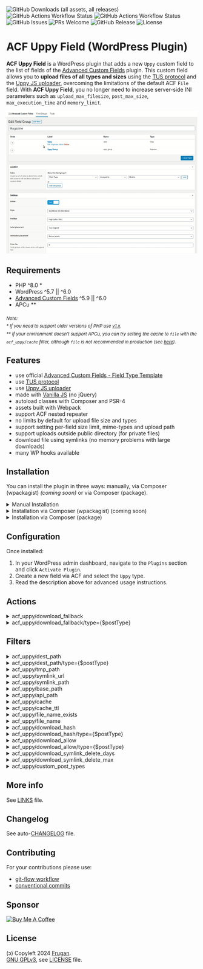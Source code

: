 ![GitHub Downloads (all assets, all releases)](https://img.shields.io/github/downloads/frugan-dev/acf-uppy/total)
![GitHub Actions Workflow Status](https://github.com/frugan-dev/acf-uppy/actions/workflows/ci.yml/badge.svg)
![GitHub Actions Workflow Status](https://github.com/frugan-dev/acf-uppy/actions/workflows/cd.yml/badge.svg)
![GitHub Issues](https://img.shields.io/github/issues/frugan-dev/acf-uppy)
![PRs Welcome](https://img.shields.io/badge/PRs-welcome-brightgreen)
![GitHub Release](https://img.shields.io/github/v/release/frugan-dev/acf-uppy)
![License](https://img.shields.io/github/license/frugan-dev/acf-uppy)
<!--
![PHP Version](https://img.shields.io/packagist/php-v/frugan-dev/acf-uppy)
![Coverage Status](https://img.shields.io/codecov/c/github/frugan-dev/acf-uppy)
![Code Climate](https://img.shields.io/codeclimate/maintainability/frugan-dev/acf-uppy)
-->

# ACF Uppy Field (WordPress Plugin)

__ACF Uppy Field__ is a WordPress plugin that adds a new `Uppy` custom field to the list of fields of the [Advanced Custom Fields](https://www.advancedcustomfields.com) plugin. This custom field allows you to __upload files of all types and sizes__ using the [TUS protocol](https://tus.io) and the [Uppy JS uploader](https://uppy.io), overcoming the limitations of the default ACF `File` field. With __ACF Uppy Field__, you no longer need to increase server-side INI parameters such as `upload_max_filesize`, `post_max_size`, `max_execution_time` and `memory_limit`.

![](docs/img/demo.gif)

## Requirements

- PHP ^8.0 *
- WordPress ^5.7 || ^6.0
- [Advanced Custom Fields](https://www.advancedcustomfields.com) ^5.9 || ^6.0
- APCu **

<sub><i>
_Note:_  
_* If you need to support older versions of PHP use [v1.x](../../tree/support/v1.x)._  
_** If your environment doesn't support APCu, you can try setting the cache to `file` with the `acf_uppy/cache` filter, although `file` is not recommended in production (see [here](https://github.com/ankitpokhrel/tus-php/issues/408#issuecomment-1250229371))._
</i></sub>

## Features

- use official [Advanced Custom Fields - Field Type Template](https://github.com/AdvancedCustomFields/acf-field-type-template)
- use [TUS protocol](https://tus.io)
- use [Uppy JS uploader](https://uppy.io)
- made with [Vanilla JS](http://vanilla-js.com) (no jQuery)
- autoload classes with Composer and PSR-4
- assets built with Webpack
- support ACF nested repeater
- no limits by default for upload file size and types
- support setting per-field size limit, mime-types and upload path
- support uploads outside public directory (for private files)
- download file using symlinks (no memory problems with large downloads)
- many WP hooks available

## Installation

You can install the plugin in three ways: manually, via Composer (wpackagist) _(coming soon)_ or via Composer (package).

<details>
<summary>Manual Installation</summary>

1. Go to the [Releases](../../releases) section of this repository.
2. Download the latest release zip file.
3. Log in to your WordPress admin dashboard.
4. Navigate to `Plugins` > `Add New`.
5. Click `Upload Plugin`.
6. Choose the downloaded zip file and click `Install Now`.

</details>

<details>
<summary>Installation via Composer (wpackagist) (coming soon)</summary>

If you use Composer to manage WordPress plugins, you can install it from [WordPress Packagist](https://wpackagist.org):

1. Open your terminal.
2. Navigate to the root directory of your WordPress installation.
3. Ensure your `composer.json` file has the following configuration: *

```json
{
    "require": {
        "composer/installers": "^1.0 || ^2.0",
        "wpackagist-plugin/acf-uppy": "^2.0"
    },
    "extra": {
        "installer-paths": {
            "wp-content/plugins/{$name}/": [
               "type:wordpress-plugin"
            ]
        }
    }
}
```
4. Run the following command:

```sh
composer update
```

<sub><i>
_Note:_  
_* `composer/installers` might already be required by another dependency._
</i></sub>
</details>

<details>
<summary>Installation via Composer (package)</summary>

If you use Composer to manage WordPress plugins, you can install it from this repository directly:

1. Open your terminal.
2. Navigate to the root directory of your WordPress installation.
3. Ensure your `composer.json` file has the following configuration: *

```json
{
    "require": {
        "composer/installers": "^1.0 || ^2.0",
        "frugan-dev/acf-uppy": "^2.0"
    },
    "repositories": [
        {
            "type": "package",
            "package": {
                "name": "frugan-dev/acf-uppy",
                "version": "2.0.0",
                "type": "wordpress-plugin",
                "dist": {
                    "url": "https://github.com/frugan-dev/acf-uppy/releases/download/v2.0.0/acf-uppy.zip",
                    "type": "zip"
                }
            }
        }
    ],
    "extra": {
        "installer-paths": {
            "wp-content/plugins/{$name}/": [
               "type:wordpress-plugin"
            ]
        }
    }
}
```
4. Run the following command:

```sh
composer update
```

<sub><i>
_Note:_  
_* `composer/installers` might already be required by another dependency._
</i></sub>
</details>

## Configuration

Once installed:

1. In your WordPress admin dashboard, navigate to the `Plugins` section and click `Activate Plugin`.
2. Create a new field via ACF and select the `Uppy` type.
3. Read the description above for advanced usage instructions.

## Actions

<details>
<summary>acf_uppy/download_fallback</summary>

```php
do_action( 'acf_uppy/download_fallback', $postId );
```
- `$postId` _(int)_: The ID of the post containing _ACF Uppy Field_.

</details>

<details>
<summary>acf_uppy/download_fallback/type={$postType}</summary>

```php
do_action( 'acf_uppy/download_fallback/type={$postType}', $postId );
```
- `$postId` _(int)_: The ID of the post containing _ACF Uppy Field_.
- `$postType` _(string)_: The type of the post containing _ACF Uppy Field_.

</details>

## Filters

<details>
<summary>acf_uppy/dest_path</summary>

```php
apply_filters( 'acf_uppy/dest_path', $destPath );
```
- `$destPath` _(string)_: The file destination absolute base path.  
Default: `{ABSPATH}wp-content/uploads/acf-uppy`.

</details>

<details>
<summary>acf_uppy/dest_path/type={$postType}</summary>

```php
apply_filters( 'acf_uppy/dest_path/type={$postType}', $destPath, $postId, $field );
```
- `$destPath` _(string)_: The file destination absolute base path.  
Default: `{ABSPATH}wp-content/uploads/acf-uppy`.
- `$postType` _(string)_: The type of the post containing _ACF Uppy Field_.
- `$postId` _(int)_: The ID of the post containing _ACF Uppy Field_.
- `$field` _(array)_: The field array holding all the field options.

</details>

<details>
<summary>acf_uppy/tmp_path</summary>

```php
apply_filters( 'acf_uppy/tmp_path', $tmpPath );
```
- `$tmpPath` _(string)_: The file temporary absolute path.  
Default: `{sys_get_temp_dir()}/acf-uppy/{get_current_user_id()}`.

</details>

<details>
<summary>acf_uppy/symlink_url</summary>

```php
apply_filters( 'acf_uppy/symlink_url', $symlinkUrl );
```
- `$symlinkUrl` _(string)_: The symlinks absolute base url.  
Default: `{site_url()}/wp-content/plugins/acf-uppy/symlink`.

</details>

<details>
<summary>acf_uppy/symlink_path</summary>

```php
apply_filters( 'acf_uppy/symlink_path', $symlinkPath );
```
- `$symlinkPath` _(string)_: The symlinks absolute base path.  
Default: `{ABSPATH}wp-content/plugins/acf-uppy/symlink`.

</details>

<details>
<summary>acf_uppy/base_path</summary>

```php
apply_filters( 'acf_uppy/base_path', $basePath );
```
- `$basePath` _(string)_: The base url endpoint.  
Default: `acf-uppy`.

</details>

<details>
<summary>acf_uppy/api_path</summary>

```php
apply_filters( 'acf_uppy/api_path', $apiPath );
```
- `$apiPath` _(string)_: The TUS base url endpoint.  
Default: `wp-tus`.

</details>

<details>
<summary>acf_uppy/cache</summary>

```php
apply_filters( 'acf_uppy/cache', $cacheType );
```
- `$cacheType` _(string)_: The TUS cache type.  
Options: `redis`, `apcu` or `file`.  
Default: `apcu`.

</details>

<details>
<summary>acf_uppy/cache_ttl</summary>

```php
apply_filters( 'acf_uppy/cache_ttl', $cacheTtl );
```
- `$cacheTtl` _(string)_: The TUS cache TTL in secs.  
Default: `86400`.

</details>

<details>
<summary>acf_uppy/file_name_exists</summary>

```php
apply_filters( 'acf_uppy/file_name_exists', $fileName, $destPath, $pathinfo, $counter );
```
- `$fileName` _(string)_: The file name renamed.  
Default: `{$pathinfo['filename']}-{$counter}.{$pathinfo['extension']}`.
- `$destPath` _(string)_: The directory absolute path to the file. 
- `$pathinfo` _(array)_: The [pathinfo](https://www.php.net/manual/en/function.pathinfo.php) of the file. 
- `$counter` _(int)_: The incremented counter. 

</details>

<details>
<summary>acf_uppy/file_name</summary>

```php
apply_filters( 'acf_uppy/file_name', $fileName, $destPath );
```
- `$fileName` _(string)_: The file name. 
- `$destPath` _(string)_: The directory absolute path to the file. 

</details>

<details>
<summary>acf_uppy/download_hash</summary>

```php
apply_filters( 'acf_uppy/download_hash', $hash, $destFile, $postId );
```
- `$hash` _(int|string)_: The hash used in download url.  
Default: `wp_hash( $destFile )`.
- `$destFile` _(string)_: The absolute path of the file. 
- `$postId` _(int)_: The ID of the post containing _ACF Uppy Field_.

</details>

<details>
<summary>acf_uppy/download_hash/type={$postType}</summary>

```php
apply_filters( 'acf_uppy/download_hash/type={$postType}', $hash, $destFile, $postId );
```
- `$hash` _(string)_: The hash used in download url.  
Default: `wp_hash( $destFile )`.
- `$postType` _(string)_: The type of the post containing _ACF Uppy Field_.
- `$destFile` _(string)_: The absolute path of the file. 
- `$postId` _(int)_: The ID of the post containing _ACF Uppy Field_.

</details>

<details>
<summary>acf_uppy/download_allow</summary>

```php
apply_filters( 'acf_uppy/download_allow', $allow, $destFile, $postId );
```
- `$allow` _(bool)_: Whether or not to allow the file download. 
- `$destFile` _(string)_: The absolute path of the file. 
- `$postId` _(int)_: The ID of the post containing _ACF Uppy Field_.

</details>

<details>
<summary>acf_uppy/download_allow/type={$postType}</summary>

```php
apply_filters( 'acf_uppy/download_allow/type={$postType}', $allow, $destFile, $postId );
```
- `$allow` _(bool)_: Whether or not to allow the file download. 
- `$postType` _(string)_: The type of the post containing _ACF Uppy Field_.
- `$destFile` _(string)_: The absolute path of the file. 
- `$postId` _(int)_: The ID of the post containing _ACF Uppy Field_.

</details>

<details>
<summary>acf_uppy/download_symlink_delete_days</summary>

```php
apply_filters( 'acf_uppy/download_symlink_delete_days', $days );
```
- `$days` _(int)_: Number of days before old symlinks are deleted.  
Default: `1`.

</details>

<details>
<summary>acf_uppy/download_symlink_delete_max</summary>

```php
apply_filters( 'acf_uppy/download_symlink_delete_max', $max );
```
- `$max` _(int)_: How many old symlinks need to be deleted on each request.  
Default: `10`.

</details>

<details>
<summary>acf_uppy/custom_post_types</summary>

```php
apply_filters( 'acf_uppy/custom_post_types', $postTypes );
```
- `$postTypes` _(array)_: The types of the post containing _ACF Uppy Field_.
Default: `[]`.

</details>

## More info

See [LINKS](docs/LINKS.md) file.

## Changelog

See auto-[CHANGELOG](CHANGELOG.md) file.

## Contributing

For your contributions please use:

- [git-flow workflow](https://danielkummer.github.io/git-flow-cheatsheet/)
- [conventional commits](https://www.conventionalcommits.org)

## Sponsor

[<img src="https://cdn.buymeacoffee.com/buttons/v2/default-yellow.png" width="200" alt="Buy Me A Coffee">](https://buymeacoff.ee/frugan)

## License

(ɔ) Copyleft 2024 [Frugan](https://frugan.it).  
[GNU GPLv3](https://choosealicense.com/licenses/gpl-3.0/), see [LICENSE](LICENSE) file.
